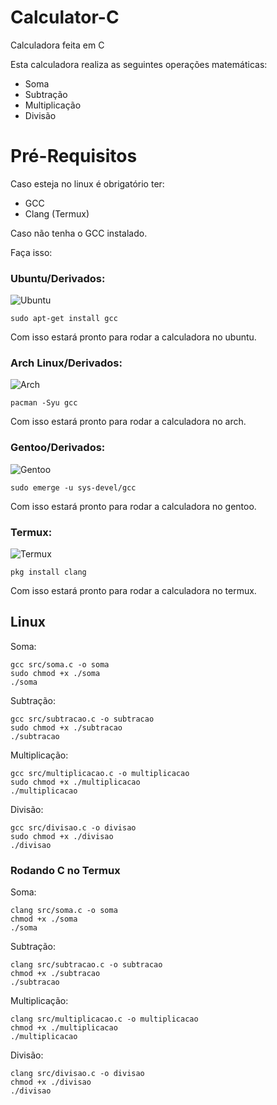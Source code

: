 # Calculator-C
Calculadora feita em C

Esta calculadora realiza as seguintes operações matemáticas:

- Soma
- Subtração
- Multiplicação
- Divisão

# Pré-Requisitos

Caso esteja no linux é obrigatório ter:
- GCC
- Clang (Termux)

Caso não tenha o GCC instalado.

Faça isso:

### Ubuntu/Derivados:
![Ubuntu](https://s3-eu-west-1.amazonaws.com/cdn.pbrd.co/images/K3A8P2V.jpg?o=1)
```
sudo apt-get install gcc
```
Com isso estará pronto para rodar a calculadora no ubuntu.

### Arch Linux/Derivados:
![Arch](https://cdn0.iconfinder.com/data/icons/flat-round-system/512/archlinux-128.png)
```
pacman -Syu gcc
```

Com isso estará pronto para rodar a calculadora no arch.
### Gentoo/Derivados:
![Gentoo](https://www.shareicon.net/data/128x128/2015/09/17/102431_gentoo_512x512.png)
```
sudo emerge -u sys-devel/gcc
```

Com isso estará pronto para rodar a calculadora no gentoo.

### Termux:
![Termux](https://camo.githubusercontent.com/7e9e7ede781036f1190406b40e9813801ae1632070cabc00343a46d83c9fa025/687474703a2f2f69636f6e732e69636f6e617263686976652e636f6d2f69636f6e732f626c61636b76617269616e742f627574746f6e2d75692d73797374656d2d617070732f3235362f5465726d696e616c2d69636f6e2e706e67)
```
pkg install clang
```

Com isso estará pronto para rodar a calculadora no termux.

## Linux ##

Soma:
```
gcc src/soma.c -o soma
sudo chmod +x ./soma
./soma
```

Subtração:
```
gcc src/subtracao.c -o subtracao
sudo chmod +x ./subtracao
./subtracao
```

Multiplicação:
```
gcc src/multiplicacao.c -o multiplicacao
sudo chmod +x ./multiplicacao
./multiplicacao
```

Divisão:
```
gcc src/divisao.c -o divisao
sudo chmod +x ./divisao
./divisao
```
### Rodando C no Termux

Soma:
```
clang src/soma.c -o soma
chmod +x ./soma
./soma
```

Subtração:
```
clang src/subtracao.c -o subtracao
chmod +x ./subtracao
./subtracao
```

Multiplicação:
```
clang src/multiplicacao.c -o multiplicacao
chmod +x ./multiplicacao
./multiplicacao
```

Divisão:
```
clang src/divisao.c -o divisao
chmod +x ./divisao
./divisao
